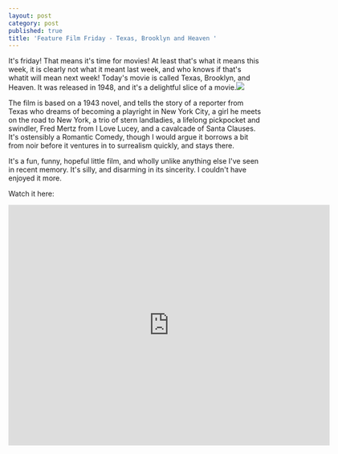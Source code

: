 ```yaml
---
layout: post
category: post
published: true
title: 'Feature Film Friday - Texas, Brooklyn and Heaven '
---
```

It's friday! That means it's time for movies! At least that's what it means this week, it is clearly not what it meant last week, and who knows if that's whatit will mean next week! Today's movie is called Texas, Brooklyn, and Heaven. It was released in 1948, and it's a delightful slice of a movie.![]({{site.baseurl}}/images/Texas%2C_Brooklyn_and_Heaven_(1948)_2.jpg)

The film is based on a 1943 novel, and tells the story of a reporter from Texas who dreams of becoming a playright in New York City, a girl he meets on the road to New York, a trio of stern landladies, a lifelong pickpocket and swindler, Fred Mertz from I Love Lucey, and a cavalcade of Santa Clauses. It's ostensibly a Romantic Comedy, though I would argue it borrows a bit from noir before it ventures in to surrealism quickly, and stays there. 

It's a fun, funny, hopeful little film, and wholly unlike anything else I've seen in recent memory. It's silly, and disarming in its sincerity. I couldn't have enjoyed it more. 

Watch it here: 
<iframe src="https://archive.org/embed/texas_brooklyn_and_heaven" width="640" height="480" frameborder="0" webkitallowfullscreen="true" mozallowfullscreen="true" allowfullscreen></iframe>
